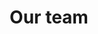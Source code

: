 ---
componentName: team
title: "Our team"
teamData: [
            {
                name: "Dmitry",
                position: "CCO",
                imgName: "DmitryBudko",
                imgHoverName: "DmitryBudkoHover"
            },
            {
                name: "Anton",
                position: "CEO",
                imgName: "AntonShaleynikov",
                imgHoverName: "AntonShaleynikovHover"
            },
            {
                name: "Vitaly",
                position: "CTO",
                imgName: "VitalyShalak",
                imgHoverName: "VitalyShalakHover"
            },
          ]   
---